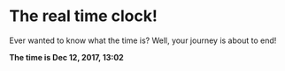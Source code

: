 # The real time clock!

Ever wanted to know what the time is? Well, your journey is about to end!

**The time is Dec 12, 2017, 13:02**